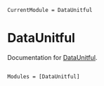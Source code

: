 ```@meta
CurrentModule = DataUnitful
```

# DataUnitful

Documentation for [DataUnitful](https://github.com/uriele/DataUnitful.jl).

```@index
```

```@autodocs
Modules = [DataUnitful]
```
